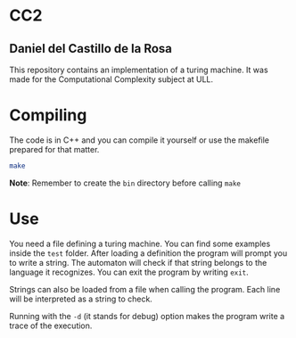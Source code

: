# CC2
## Daniel del Castillo de la Rosa
This repository contains an implementation of a turing machine. It was made for the Computational Complexity subject at ULL.

# Compiling
The code is in C++ and you can compile it yourself or use the makefile prepared for that matter.
```sh
make
```
**Note**: Remember to create the `bin` directory before calling `make`

# Use
You need a file defining a turing machine. You can find some examples inside the `test` folder. After loading a definition the program will prompt you to write a string. The automaton will check if that string belongs to the language it recognizes. You can exit the program by writing `exit`.

Strings can also be loaded from a file when calling the program. Each line will be interpreted as a string to check.

Running with the `-d` (it stands for debug) option makes the program write a trace of the execution.
